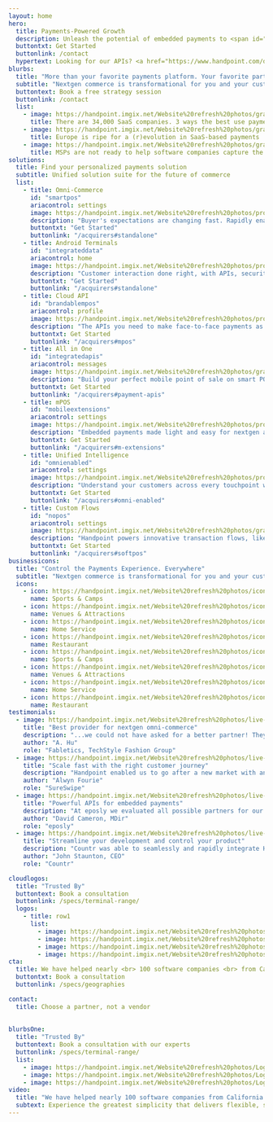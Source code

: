 ```yaml
---
layout: home
hero:
  title: Payments-Powered Growth
  description: Unleash the potential of embedded payments to <span id="js-rotating" class="hero-box-specialtxt"> outpace your competition, convert payments volume to MRR, deliver a world-class payments journey, transform your business</span>
  buttontxt: Get Started
  buttonlink: /contact
  hypertext: Looking for our APIs? <a href="https://www.handpoint.com/docs/device/Basics/">Click here </a>  
blurbs: 
  title: "More than your favorite payments platform. Your favorite partner. <br> Lean on our experts to achieve your strategy"
  subtitle: "Nextgen commerce is transformational for you and your customers"
  buttontext: Book a free strategy session
  buttonlink: /contact
  list: 
    - image: https://handpoint.imgix.net/Website%20refresh%20photos/graphics/Manifesto.png?w=250
      title: There are 34,000 SaaS companies. 3 ways the best use payments to outpace the competition
    - image: https://handpoint.imgix.net/Website%20refresh%20photos/graphics/Europe_ripe.png?w=250
      title: Europe is ripe for a (r)evolution in SaaS-based payments
    - image: https://handpoint.imgix.net/Website%20refresh%20photos/graphics/100b_oppty.png?w=250
      title: MSPs are not ready to help software companies capture the $100B+ opportunity of embedded payments
solutions: 
  title: Find your personalized payments solution
  subtitle: Unified solution suite for the future of commerce
  list: 
    - title: Omni-Commerce
      id: "smartpos"
      ariacontrol: settings
      image: https://handpoint.imgix.net/Website%20refresh%20photos/product-images/HandpointSmartPOS-0621.png
      description: "Buyer's expectations are changing fast. Rapidly enable what's next: onsite, online, unified."
      buttontxt: "Get Started"
      buttonlink: "/acquirers#standalone"
    - title: Android Terminals
      id: "integrateddata"
      ariacontrol: home
      image: https://handpoint.imgix.net/Website%20refresh%20photos/product-images/smartpos_cloud_vertical.png
      description: "Customer interaction done right, with APIs, security, and deployment tools for you to scale with confidence. Handpoint makes smart POS smarter business."
      buttontxt: "Get Started"
      buttonlink: "/acquirers#standalone"
    - title: Cloud API
      id: "brandablempos"
      ariacontrol: profile
      image: https://handpoint.imgix.net/Website%20refresh%20photos/product-images/mPOS_with_HiLite.png?w=200&h=206
      description: "The APIs you need to make face-to-face payments as seamless as your software."
      buttontxt: Get Started
      buttonlink: "/acquirers#mpos"
    - title: All in One
      id: "integratedapis"
      ariacontrol: messages
      image: https://handpoint.imgix.net/Website%20refresh%20photos/graphics/Easy_Integration.png
      description: "Build your perfect mobile point of sale on smart POS terminals with our seamless libraries and PCI-P2PE security."
      buttontxt: Get Started
      buttonlink: "/acquirers#payment-apis"
    - title: mPOS
      id: "mobileextensions"
      ariacontrol: settings
      image: https://handpoint.imgix.net/Website%20refresh%20photos/product-images/HiPro_and_Sled.png
      description: "Embedded payments made light and easy for nextgen app developers."
      buttontxt: Get Started
      buttonlink: "/acquirers#m-extensions"
    - title: Unified Intelligence
      id: "omnienabled"
      ariacontrol: settings
      image: https://handpoint.imgix.net/Website%20refresh%20photos/product-images/OmniEnabled_HiLite.png
      description: "Understand your customers across every touchpoint with flexible, omni token schemes."
      buttontxt: Get Started
      buttonlink: "/acquirers#omni-enabled"
    - title: Custom Flows
      id: "nopos"
      ariacontrol: settings
      image: https://handpoint.imgix.net/Website%20refresh%20photos/graphics/softpos.png
      description: "Handpoint powers innovative transaction flows, like multi-MID, instant-gratification loyalty, BIN lookups, and more."
      buttontxt: Get Started
      buttonlink: "/acquirers#softpos"
businessicons:
  title: "Control the Payments Experience. Everywhere"
  subtitle: "Nextgen commerce is transformational for you and your customers"
  icons: 
    - icon: https://handpoint.imgix.net/Website%20refresh%20photos/icons/slide_ico01.svg
      name: Sports & Camps
    - icon: https://handpoint.imgix.net/Website%20refresh%20photos/icons/slide_ico02.svg
      name: Venues & Attractions
    - icon: https://handpoint.imgix.net/Website%20refresh%20photos/icons/slide_ico03.svg
      name: Home Service
    - icon: https://handpoint.imgix.net/Website%20refresh%20photos/icons/slide_ico04.svg
      name: Restaurant
    - icon: https://handpoint.imgix.net/Website%20refresh%20photos/icons/slide_ico01.svg
      name: Sports & Camps
    - icon: https://handpoint.imgix.net/Website%20refresh%20photos/icons/slide_ico02.svg
      name: Venues & Attractions
    - icon: https://handpoint.imgix.net/Website%20refresh%20photos/icons/slide_ico03.svg
      name: Home Service
    - icon: https://handpoint.imgix.net/Website%20refresh%20photos/icons/slide_ico04.svg
      name: Restaurant
testimonials:
  - image: https://handpoint.imgix.net/Website%20refresh%20photos/live-action/slider_testimonial01.jpg
    title: "Best provider for nextgen omni-commerce"
    description: "...we could not have asked for a better partner! They have continuously collaborated with us to create a completely mobile solution that we’ve been able to successfully deploy to our retail stores and pop up events nationwide. Their product perfectly complements our technology and has allowed us to offer a seamless customer experience to our omnichannel customers. "
    author: "A. Hu"
    role: "Fabletics, TechStyle Fashion Group"
  - image: https://handpoint.imgix.net/Website%20refresh%20photos/live-action/slider_testimonial02.jpg
    title: "Scale fast with the right customer journey"
    description: "Handpoint enabled us to go after a new market with an innovative mobile product and a platform for managing our fast-growing customer base. The Handpoint platform easily enables the merchant deployment and activation process for a seamless customer experience. And Handpoint’s continuous innovation is enabling us to go after new clients in different industries."
    author: "Alwyn Fourie"
    role: "SureSwipe"
  - image: https://handpoint.imgix.net/Website%20refresh%20photos/live-action/slider_testimonial04.jpg
    title: "Powerful APIs for embedded payments"
    description: "At eposly we evaluated all possible partners for our payment terminals integration. We needed a partner that would be there to support us along the way, we found this in Handpoint!"
    author: "David Cameron, MDir"
    role: "eposly"
  - image: https://handpoint.imgix.net/Website%20refresh%20photos/live-action/slider_testimonial05.jpg
    title: "Streamline your development and control your product"
    description: "Countr was able to seamlessly and rapidly integrate Handpoint into its Point of Sale. This integration lets you make sales and accept card payments in one swift process. It's easy, secure and fast."
    author: "John Staunton, CEO"
    role: "Countr"

cloudlogos: 
  title: "Trusted By"
  buttontext: Book a consultation
  buttonlink: /specs/terminal-range/
  logos: 
    - title: row1
      list: 
        - image: https://handpoint.imgix.net/Website%20refresh%20photos/Logos/emerchantpay.png
        - image: https://handpoint.imgix.net/Website%20refresh%20photos/Logos/paysafe.png
        - image: https://handpoint.imgix.net/Website%20refresh%20photos/Logos/m2pay.png
        - image: https://handpoint.imgix.net/Website%20refresh%20photos/Logos/evo.png
cta: 
  title: We have helped nearly <br> 100 software companies <br> from California <br> to South Africa <br> transform with payments
  buttontxt: Book a consultation
  buttonlink: /specs/geographies  

contact: 
  title: Choose a partner, not a vendor
  
  
blurbsOne: 
  title: "Trusted By"
  buttontext: Book a consultation with our experts
  buttonlink: /specs/terminal-range/
  list: 
    - image: https://handpoint.imgix.net/Website%20refresh%20photos/Logos/paysafe.png?
    - image: https://handpoint.imgix.net/Website%20refresh%20photos/Logos/paysafe.png?
    - image: https://handpoint.imgix.net/Website%20refresh%20photos/Logos/paysafe.png?  
video:
  title: "We have helped nearly 100 software companies from California to South Africa transform with payments"  
  subtext: Experience the greatest simplicity that delivers flexible, secure payments.    
---
```


